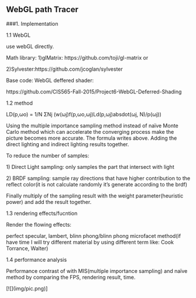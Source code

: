 ## WebGL path Tracer
###1. Implementation
<p>1.1 WebGL</p>
<p>use webGL directly. </p>
<p>Math library: 1)glMatrix: https://github.com/toji/gl-matrix or</p>
<p>2)Sylvester:https://github.com/jcoglan/sylvester</p>
<p>Base code: WebGL deffered shader:</p>
<p>https://github.com/CIS565-Fall-2015/Project6-WebGL-Deferred-Shading</p>

<p>1.2 method</p>
<p>LD(p,ωo) = 1/N ΣNj (w(ωj)f(p,ωo,ωj)Ld(p,ωj)absdot(ωj, N)/p(ωj))</p>
<p>Using the multiple importance sampling method instead of naïve Monte Carlo method which can accelerate the converging process make the picture becomes more accurate. The formula writes above. Adding the direct lighting and indirect lighting results together. </p>
<p>To reduce the number of samples:</p>
<p>1)	Direct Light sampling: only samples the part that intersect with light </p>
<p>2)	BRDF sampling: sample ray directions that have higher contribution to the reflect color(it is not calculate randomly it’s generate according to the brdf)</p>
<p>Finally multiply of the sampling result with the weight parameter(heuristic power) and add the result together.</p>
<p>1.3 rendering effects/fucntion</p>
<p>Render the flowing effects:</p> 
<p>perfect specular, lambert, blinn phong/blinn phong microfacet method(if have time I will try different material by using different term like: Cook Torrance, Walter)</p>
<p>1.4 performance analysis</p>
<p>Performance contrast of with MIS(multiple importance sampling) and naïve method by comparing the FPS, rendering result, time. </p>
[![](img/pic.png)]

